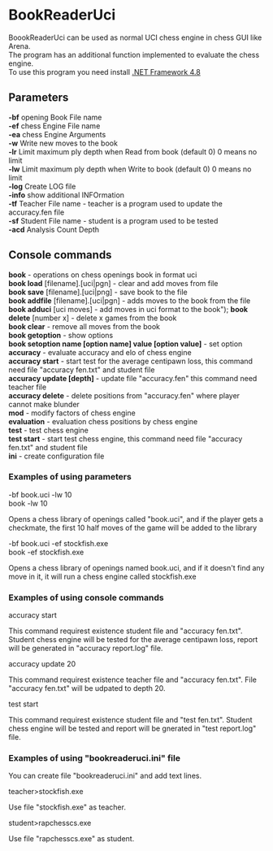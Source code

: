 # BookReaderUci

BoookReaderUci can be used as normal UCI chess engine in chess GUI like Arena.<br/>
The program has an additional function implemented to evaluate the chess engine.<br/>
To use this program you need install  <a href="https://dotnet.microsoft.com/download/dotnet-framework/net48">.NET Framework 4.8</a>

## Parameters

**-bf** opening Book File name<br/>
**-ef** chess Engine File name<br/>
**-ea** chess Engine Arguments<br/>
**-w** Write new moves to the book<br/>
**-lr** Limit maximum ply depth when Read from book (default 0) 0 means no limit<br/>
**-lw** Limit maximum ply depth when Write to book (default 0) 0 means no limit<br/>
**-log** Create LOG file<br/>
**-info** show additional INFOrmation<br/>
**-tf** Teacher File name - teacher is a program used to update the accuracy.fen file<br/>
**-sf** Student File name - student is a program used to be tested<br/>
**-acd** Analysis Count Depth<br/>

## Console commands

**book** - operations on chess openings book in format uci<br />
	**book load** [filename].[uci|pgn] - clear and add moves from file<br/>
	**book save** [filename].[uci|png] - save book to the file<br/>
	**book addfile** [filename].[uci|pgn] - adds moves to the book from the file<br/>
	**book adduci** [uci moves] - add moves in uci format to the book");
	**book delete** [number x] - delete x games from the book<br/>
	**book clear** - remove all moves from the book<br/>
	**book getoption** - show options<br/>
	**book setoption name [option name] value [option value]** - set option<br/>
**accuracy** - evaluate accuracy and elo of chess engine<br />
	**accuracy start** - start test for the average centipawn loss, this command need file "accuracy fen.txt" and student file<br/>
	**accuracy update [depth]** - update file "accuracy.fen" this command need teacher file<br/>
	**accuracy delete** - delete positions from "accuracy.fen" where player cannot make blunder<br/>
**mod** - modify factors of chess engine<br />
**evaluation** - evaluation chess positions by chess engine<br />
**test** - test chess engine<br />
	**test start** - start test chess engine, this command need file "accuracy fen.txt" and student file<br/>
**ini** - create configuration file<br />

### Examples of using parameters

-bf book.uci -lw 10<br/>
book -lw 10

Opens a chess library of openings called "book.uci", and if the player gets a checkmate, the first 10 half moves of the game will be added to the library

-bf book.uci -ef stockfish.exe<br />
book -ef stockfish.exe

Opens a chess library of openings named book.uci, and if it doesn't find any move in it, it will run a chess engine called stockfish.exe

### Examples of using console commands

accuracy start

This command requirest existence student file and "accuracy fen.txt". Student chess engine will be tested for the average centipawn loss, report will be generated in "accuracy report.log" file.

accuracy update 20

This command requirest existence teacher file and "accuracy fen.txt". File "accuracy fen.txt" will be udpated to depth 20.

test start

This command requirest existence student file and "test fen.txt". Student chess engine will be tested and report will be gnerated in "test report.log" file.

### Examples of using "bookreaderuci.ini" file

You can create file "bookreaderuci.ini" and add text lines.

teacher>stockfish.exe

Use file "stockfish.exe" as teacher.

student>rapchesscs.exe

Use file "rapchesscs.exe" as student.